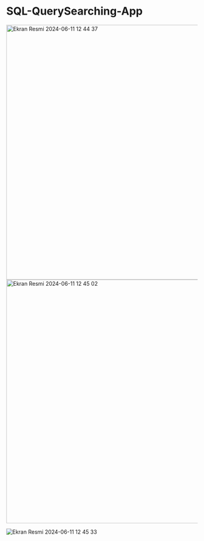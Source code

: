 # SQL-QuerySearching-App

<img width="669" alt="Ekran Resmi 2024-06-11 12 44 37" src="https://github.com/aliseyhann/SQL-QuerySearching-App/assets/149562998/c89875c1-c9ba-4de6-9ef7-84472b769244">

<img width="640" alt="Ekran Resmi 2024-06-11 12 45 02" src="https://github.com/aliseyhann/SQL-QuerySearching-App/assets/149562998/1d9d6fe4-dd83-42d2-bf1d-fbb5091dbdc3">

![Ekran Resmi 2024-06-11 12 45 33](https://github.com/aliseyhann/SQL-QuerySearching-App/assets/149562998/b7b2ba0f-a654-4da1-b1a6-0fc0021ed43e)
